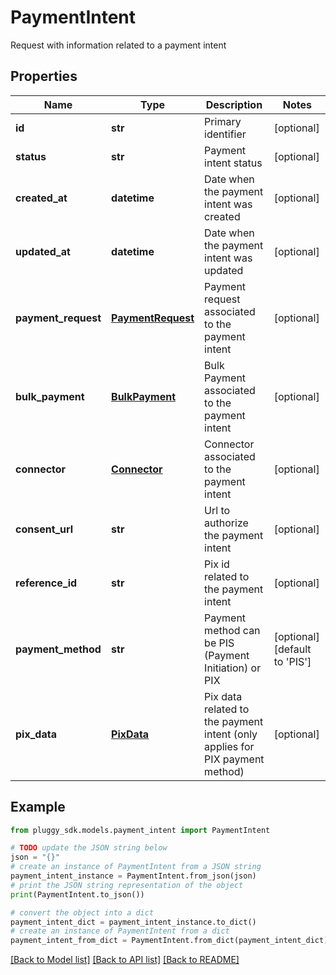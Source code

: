 # PaymentIntent

Request with information related to a payment intent

## Properties

Name | Type | Description | Notes
------------ | ------------- | ------------- | -------------
**id** | **str** | Primary identifier | [optional] 
**status** | **str** | Payment intent status | [optional] 
**created_at** | **datetime** | Date when the payment intent was created | [optional] 
**updated_at** | **datetime** | Date when the payment intent was updated | [optional] 
**payment_request** | [**PaymentRequest**](PaymentRequest.md) | Payment request associated to the payment intent | [optional] 
**bulk_payment** | [**BulkPayment**](BulkPayment.md) | Bulk Payment associated to the payment intent | [optional] 
**connector** | [**Connector**](Connector.md) | Connector associated to the payment intent | [optional] 
**consent_url** | **str** | Url to authorize the payment intent | [optional] 
**reference_id** | **str** | Pix id related to the payment intent | [optional] 
**payment_method** | **str** | Payment method can be PIS (Payment Initiation) or PIX | [optional] [default to 'PIS']
**pix_data** | [**PixData**](PixData.md) | Pix data related to the payment intent (only applies for PIX payment method) | [optional] 

## Example

```python
from pluggy_sdk.models.payment_intent import PaymentIntent

# TODO update the JSON string below
json = "{}"
# create an instance of PaymentIntent from a JSON string
payment_intent_instance = PaymentIntent.from_json(json)
# print the JSON string representation of the object
print(PaymentIntent.to_json())

# convert the object into a dict
payment_intent_dict = payment_intent_instance.to_dict()
# create an instance of PaymentIntent from a dict
payment_intent_from_dict = PaymentIntent.from_dict(payment_intent_dict)
```
[[Back to Model list]](../README.md#documentation-for-models) [[Back to API list]](../README.md#documentation-for-api-endpoints) [[Back to README]](../README.md)


